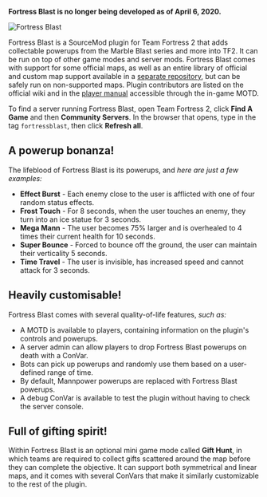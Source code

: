 **Fortress Blast is no longer being developed as of April 6, 2020.**

![Fortress Blast](https://fortress-blast.github.io/images/logo.png)

Fortress Blast is a SourceMod plugin for Team Fortress 2 that adds collectable powerups from the Marble Blast series and more into TF2. It can be run on top of other game modes and server mods. Fortress Blast comes with support for some official maps, as well as an entire library of official and custom map support available in a [separate repository](https://github.com/Fortress-Blast/Fortress-Blast-Maps), but can be safely run on non-supported maps. Plugin contributors are listed on the official wiki and in the [player manual](https://fortress-blast.github.io/index.html) accessible through the in-game MOTD.

To find a server running Fortress Blast, open Team Fortress 2, click **Find A Game** and then **Community Servers**. In the browser that opens, type in the tag `fortressblast`, then click **Refresh all**.

A powerup bonanza!
------------------

The lifeblood of Fortress Blast is its powerups, and *here are just a few examples:*

- **Effect Burst** - Each enemy close to the user is afflicted with one of four random status effects.
- **Frost Touch** - For 8 seconds, when the user touches an enemy, they turn into an ice statue for 3 seconds.
- **Mega Mann** - The user becomes 75% larger and is overhealed to 4 times their current health for 10 seconds.
- **Super Bounce** - Forced to bounce off the ground, the user can maintain their verticality 5 seconds.
- **Time Travel** - The user is invisible, has increased speed and cannot attack for 3 seconds.

Heavily customisable!
---------------------

Fortress Blast comes with several quality-of-life features, *such as:*

- A MOTD is available to players, containing information on the plugin's controls and powerups.
- A server admin can allow players to drop Fortress Blast powerups on death with a ConVar.
- Bots can pick up powerups and randomly use them based on a user-defined range of time.
- By default, Mannpower powerups are replaced with Fortress Blast powerups.
- A debug ConVar is available to test the plugin without having to check the server console.

Full of gifting spirit!
-----------------------

Within Fortress Blast is an optional mini game mode called **Gift Hunt**, in which teams are required to collect gifts scattered around the map before they can complete the objective. It can support both symmetrical and linear maps, and it comes with several ConVars that make it similarly customizable to the rest of the plugin.
